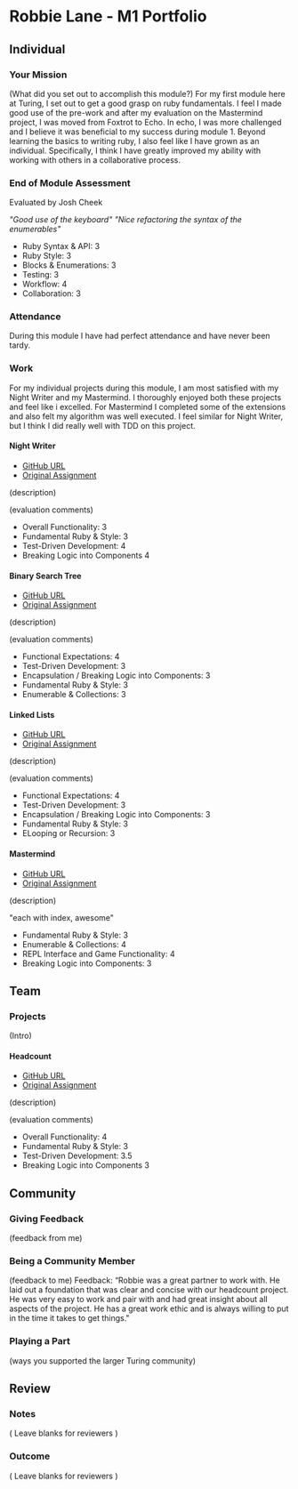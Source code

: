 # Robbie Lane - M1 Portfolio

## Individual

### Your Mission

(What did you set out to accomplish this module?)
For my first module here at Turing, I set out to get a good grasp on ruby fundamentals.
I feel I made good use of the pre-work and after my evaluation on the Mastermind project,
I was moved from Foxtrot to Echo. In echo, I was more challenged and I believe it was
beneficial to my success during module 1. Beyond learning the basics to writing ruby,
I also feel like I have grown as an individual. Specifically, I think I have greatly improved
my ability with working with others in a collaborative process.

### End of Module Assessment

Evaluated by Josh Cheek

*"Good use of the keyboard"*
*"Nice refactoring the syntax of the enumerables"*


* Ruby Syntax & API: 3
* Ruby Style: 3
* Blocks & Enumerations: 3
* Testing: 3
* Workflow: 4
* Collaboration: 3

### Attendance

During this module I have had perfect attendance and have never been tardy.  

### Work

For my individual projects during this module, I am most satisfied with my Night Writer and my Mastermind. I thoroughly enjoyed both these projects and feel like i excelled. For Mastermind I completed some of the extensions and also felt my algorithm was well executed. I feel similar for Night Writer, but I think I did really well with TDD on this project.

#### Night Writer

* [GitHub URL](https://gitub.com/robbielane/night_writer)
* [Original Assignment](https://github.com/turingschool/curriculum/blob/master/source/projects/night_writer.markdown)

(description)

(evaluation comments)

* Overall Functionality: 3
* Fundamental Ruby & Style: 3
* Test-Driven Development: 4
* Breaking Logic into Components 4

#### Binary Search Tree

* [GitHub URL](https://gitub.com/robbielane/binary_search_tree)
* [Original Assignment](https://github.com/turingschool/curriculum/blob/master/source/projects/binary_search_tree.markdown)

(description)

(evaluation comments)

* Functional Expectations: 4
* Test-Driven Development: 3
* Encapsulation / Breaking Logic into Components: 3
* Fundamental Ruby & Style: 3
* Enumerable & Collections: 3

#### Linked Lists

* [GitHub URL](https://gitub.com/robbielane/linked_lists)
* [Original Assignment](https://github.com/turingschool/curriculum/blob/master/source/projects/linked_lists.markdown)

(description)

(evaluation comments)

* Functional Expectations: 4
* Test-Driven Development: 3
* Encapsulation / Breaking Logic into Components: 3
* Fundamental Ruby & Style: 3
* ELooping or Recursion: 3

#### Mastermind

* [GitHub URL](https://gitub.com/robbielane/mastermind)
* [Original Assignment](https://github.com/turingschool/curriculum/blob/master/source/projects/mastermind.markdown)

(description)

"each with index, awesome"

* Fundamental Ruby & Style: 3
* Enumerable & Collections: 4
* REPL Interface and Game Functionality: 4
* Breaking Logic into Components: 3

## Team

### Projects

(Intro)

#### Headcount

* [GitHub URL](https://gitub.com/robbielane/headcount)
* [Original Assignment](https://github.com/turingschool/curriculum/blob/master/source/projects/headcount.markdown)

(description)

(evaluation comments)

* Overall Functionality: 4
* Fundamental Ruby & Style: 3
* Test-Driven Development: 3.5
* Breaking Logic into Components 3

## Community

### Giving Feedback

(feedback from me)

### Being a Community Member

(feedback to me)
Feedback: “Robbie was a great partner to work with. He laid out a foundation that was clear and concise with our headcount project. He was very easy to work and pair with and had great insight about all aspects of the project. He has a great work ethic and is always willing to put in the time it takes to get things."

### Playing a Part

(ways you supported the larger Turing community)

## Review

### Notes

( Leave blanks for reviewers )

### Outcome

( Leave blanks for reviewers )
